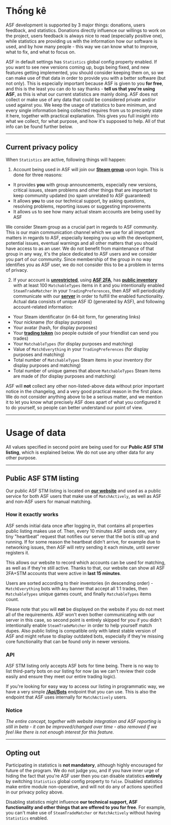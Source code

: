 # Thống kê

ASF development is supported by 3 major things: donations, users feedback, and statistics. Donations directly influence our willings to work on the project, users feedback is always nice to read (especially positive one), while statistics are providing us with the information how our software is used, and by how many people - this way we can know what to improve, what to fix, and what to focus on.

ASF in default settings has `Statistics` global config property enabled. If you want to see new versions coming up, bugs being fixed, and new features getting implemented, you should consider keeping them on, so we can make use of that data in order to provide you with a better software (but not only). This is especially important because ASF is given to you **for free**, and this is the least you can do to say thanks - **tell us that you're using ASF**, as this is what our current statistics are mainly doing. ASF does not collect or make use of any data that could be considered private and/or used against you. We keep the usage of statistics to bare minimum, and every single information being collected requires from us to precisely state it here, together with practical explanation. This gives you full insight into what we collect, for what purpose, and how it's supposed to help. All of that info can be found further below.

* * *

## Current privacy policy

When `Statistics` are active, following things will happen:

1. Account being used in ASF will join our **[Steam group](https://steamcommunity.com/gid/103582791440160998)** upon login. This is done for three reasons:

* It provides **you** with group announcements, especially new versions, critical issues, steam problems and other things that are important to keep community updated (no spam unrelated to ASF guaranteed)
* It allows **you** to use our technical support, by asking questions, resolving problems, reporting issues or suggesting improvements
* It allows us to see how many actual steam accounts are being used by ASF

We consider Steam group as a crucial part in regards to ASF community. This is our main communication channel which we use for all important matters in regards to ASF, especially keeping you up with the development, potential issues, eventual warnings and all other matters that you should have access to as an user. We do not benefit from maintenance of that group in any way, it's the place dedicated to ASF users and we consider you part of our community. Since membership of the group in no way identifies you as ASF user, we do not consider this to be a problem in terms of privacy.

2. If your account is **[unrestricted](https://support.steampowered.com/kb_article.php?ref=3330-IAGK-7663)**, using **[ASF 2FA](https://github.com/JustArchiNET/ArchiSteamFarm/wiki/Two-factor-authentication#asf-2fa)**, has **[public inventory](https://steamcommunity.com/my/edit/settings)** with at least 100 `MatchableTypes` items in it and you intentionally enabled `SteamTradeMatcher` in your `TradingPreferences`, then ASF will periodically communicate with our **[server](https://asf.justarchi.net)** in order to fulfill the enabled functionality. Actual data consists of unique ASF ID (generated by ASF), and following account-related information:

* Your Steam identificator (in 64-bit form, for generating links)
* Your nickname (for display purposes)
* Your avatar (hash, for display purposes)
* Your **[trading token](https://steamcommunity.com/my/tradeoffers/privacy)** (so people outside of your friendlist can send you trades)
* Your `MatchableTypes` (for display purposes and matching)
* Value of `MatchEverything` in your `TradingPreferences` (for display purposes and matching)
* Total number of `MatchableTypes` Steam items in your inventory (for display purposes and matching)
* Total number of unique games that above `MatchableTypes` Steam items are made of (for display purposes and matching)

ASF will **not** collect any other non-listed-above data without prior important notice in the changelog, and a very good practical reason in the first place. We do not consider anything above to be a serious matter, and we mention it to let you know what precisely ASF does apart of what you configured it to do yourself, so people can better understand our point of view.

* * *

# Usage of data

All values specified in second point are being used for our **Public ASF STM listing**, which is explained below. We do not use any other data for any other purpose.

* * *

## Public ASF STM listing

Our public ASF STM listing is located on **[our website](https://asf.justarchi.net/STM)** and used as a public service for both ASF users that make use of `MatchActively`, as well as ASF and non-ASF users for manual matching.

### How it exactly works

ASF sends initial data once after logging in, that contains all properties public listing makes use of. Then, every 10 minutes ASF sends one, very tiny "heartbeat" request that notifies our server that the bot is still up and running. If for some reason the heartbeat didn't arrive, for example due to networking issues, then ASF will retry sending it each minute, until server registers it.

This allows our website to record which accounts can be used for matching, as well as if they're still active. Thanks to that, our website can show all ASF 2FA+STM accounts that were active in **last 15 minutes**.

Users are sorted according to their inventories (in descending order) - `MatchEverything` bots with `Any` banner that accept all 1:1 trades, then `MatchableTypes` unique games count, and finally `MatchableTypes` items count.

Please note that you will **not** be displayed on the website if you do not meet all of the requirements. ASF won't even bother communicating with our server in this case, so second point is entirely skipped for you if you didn't intentionally enable `SteamTradeMatcher` in order to help yourself match dupes. Also public listing is compatible only with latest stable version of ASF and might refuse to display outdated bots, especially if they're missing core functionality that can be found only in newer versions.

### API

ASF STM listing only accepts ASF bots for time being. There is no way to list third-party bots on our listing for now (as we can't review their code easily and ensure they meet our entire trading logic).

If you're looking for easy way to access our listing in programmatic way, we have a very simple **[/Api/Bots](https://asf.justarchi.net/Api/Bots)** endpoint that you can use. This is also the endpoint that ASF uses internally for `MatchActively` users.

### Notice

*The entire concept, together with website integration and ASF reporting is still in beta - it can be improved/changed over time - also removed if we feel like there is not enough interest for this feature.*

* * *

## Opting out

Participating in statistics is **not mandatory**, although highly encouraged for future of the program. We do not judge you, and if you have inner urge of hiding the fact that you're ASF user then you can disable statistics **entirely** by switching `Statistics` global config property to `false`. Disabled statistics make entire module non-operative, and will not do any of actions specified in our privacy policy above.

Disabling statistics might influence **our technical support, ASF functionality and other things that are offered to you for free**. For example, you can't make use of `SteamTradeMatcher` or `MatchActively` without having `Statistics` enabled.
